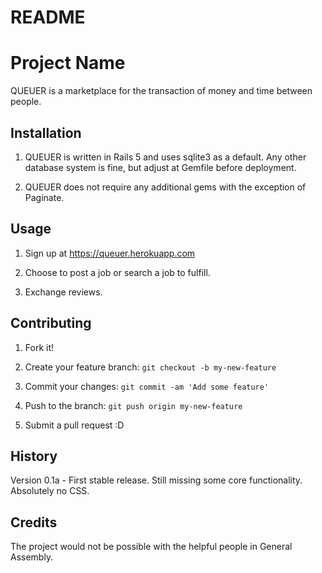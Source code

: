 # README

# Project Name

QUEUER is a marketplace for the transaction of money and time between people.

## Installation

1. QUEUER is written in Rails 5 and uses sqlite3 as a default. Any other database system is fine, but adjust at Gemfile before deployment.

2. QUEUER does not require any additional gems with the exception of Paginate.

## Usage

1. Sign up at https://queuer.herokuapp.com

2. Choose to post a job or search a job to fulfill.

3. Exchange reviews.

## Contributing

1. Fork it!

2. Create your feature branch: `git checkout -b my-new-feature`

3. Commit your changes: `git commit -am 'Add some feature'`

4. Push to the branch: `git push origin my-new-feature`

5. Submit a pull request :D

## History

Version 0.1a - First stable release. Still missing some core functionality. Absolutely no CSS.

## Credits

The project would not be possible with the helpful people in General Assembly.
